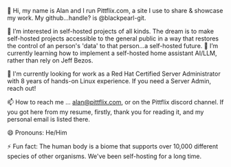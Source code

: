 👋 Hi, my name is Alan and I run Pittflix.com, a site I use to share & showcase my work. My github...handle? is @blackpearl-git.

👀 I’m interested in self-hosted projects of all kinds. The dream is to make self-hosted projects accessible to the general public in a way that restores the control of an person's 'data' to that person...a self-hosted future. 🌱 I’m currently learning how to implement a self-hosted home assistant AI/LLM, rather than rely on Jeff Bezos.

💞️ I'm currently looking for work as a Red Hat Certified Server Administrator with 8 years of hands-on Linux experience. If you need a Server Admin, reach out!

📫 How to reach me ... alan@pittflix.com, or on the Pittflix discord channel. If you got here from my resume, firstly, thank you for reading it, and my personal email is listed there.

😄 Pronouns: He/Him

⚡ Fun fact: The human body is a biome that supports over 10,000 different species of other organisms. We've been self-hosting for a long time.
